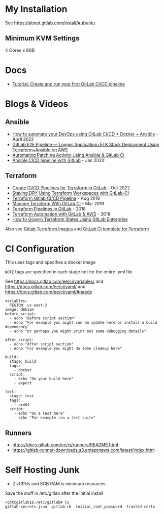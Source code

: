 # My Installation

See https://about.gitlab.com/install/#ubuntu

## Minimum KVM Settings

4 Cores x 8GB


# Docs
- [Tutorial: Create and run your first GitLab CI/CD pipeline](https://docs.gitlab.com/ee/ci/quick_start/index.html)

# Blogs & Videos

## Ansible
- [How to automate your DevOps using GitLab CI/CD + Docker + Ansible](https://medium.com/@a.golmirzaei/how-to-automate-your-devops-using-gitlab-ci-cd-docker-ansible-a32de7a116fc) - April 2022
- [GitLab E2E Pipeline — Logger Application+ELK Stack Deployment Using Terraform+Ansible on AWS](https://awstip.com/gitlab-e2e-pipeline-logger-application-elk-stack-deployment-using-terraform-ansible-on-aws-78e5d94bd088)
- [Automating Patching Activity Using Ansible & GitLab CI](https://aws.plainenglish.io/automating-patching-activity-using-ansible-gitlab-ci-f63747515a12)
- [Ansible CICD pipeline with GitLab](https://kruyt.org/ansible-ci-with-gitlab/) - Jan 2020

## Terraform
- [Create CI/CD Pipelines for Terraform in GitLab](https://medium.com/aws-in-plain-english/create-ci-cd-pipelines-for-terraform-in-gitlab-f3f6239b6724) - Oct 2022
- [Staying DRY Using Terraform Workspaces with GitLab-CI](https://www.youtube.com/watch?v=PtxtGPxCaQ8)
- [Terraform Gitlab CI/CD Pipeline](https://blog.terraforge.io/posts/terraform-gitlab-ci-cd-pipeline/) - Aug 2019
- [Manage Terraform With GitLab CI](https://medium.com/@dbourgeois23/manage-terraform-with-gitlab-ci-5c24005eb62a) - Mar 2019
- [Terraform Pipelines in GitLab](https://medium.com/@timhberry/terraform-pipelines-in-gitlab-415b9d842596) - 2018
- [Terraform Automation with GitLab & AWS](https://www.nvisia.com/insights/terraform-automation-with-gitlab-aws) - 2018
- [How to Govern Terraform States Using GitLab Enterprise](https://www.gofirefly.io/blog/how-to-govern-terraform-states-using-gitlab-enterprise)

Also see [Gitlab Terraform Images](https://gitlab.com/gitlab-org/terraform-images) and [GitLab CI template for Terraform](https://to-be-continuous.gitlab.io/doc/ref/terraform/)


# CI Configuration

This uses tags and specifies a docker image

`NOTE` tags are specified in each stage not for the entire .yml file

See https://docs.gitlab.com/ee/ci/variables/ and https://docs.gitlab.com/ee/ci/yaml/ and https://docs.gitlab.com/ee/ci/yaml/#needs


```
variables:
  REGION: us-east-2
image: debian
before_script:
  - echo "Before script section"
  - echo "For example you might run an update here or install a build dependency"
  - echo "Or perhaps you might print out some debugging details"

after_script:
  - echo "After script section"
  - echo "For example you might do some cleanup here"

build:
  stage: build
  tags:
    - docker
  script:
    - echo "Do your build here"
    - export

test:
  stage: test
  tags:
    - arm64
  script:
    - echo "Do a test here"
    - echo "For example run a test suite"
```

## Runners

- https://docs.gitlab.com/ee/ci/runners/README.html 
- https://gitlab-runner-downloads.s3.amazonaws.com/latest/index.html

# Self Hosting Junk

- 2 vCPUs and 8GB RAM is minimum resources

Save the stuff in /etc/gitlab after the initial install

```
root@gitlab16:/etc/gitlab# ls
gitlab-secrets.json  gitlab.rb  initial_root_password  trusted-certs
```
